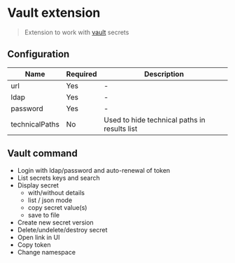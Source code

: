 # Vault extension

> Extension to work with [vault](https://www.vaultproject.io/) secrets

## Configuration

| Name           | Required | Description                                  |
|----------------|----------|----------------------------------------------|
| url            | Yes      | -                                            |
| ldap           | Yes      | -                                            |
| password       | Yes      | -                                            |
| technicalPaths | No       | Used to hide technical paths in results list |

## Vault command

- Login with ldap/password and auto-renewal of token
- List secrets keys and search
- Display secret
  - with/without details
  - list / json mode
  - copy secret value(s)
  - save to file
- Create new secret version
- Delete/undelete/destroy secret
- Open link in UI
- Copy token
- Change namespace
